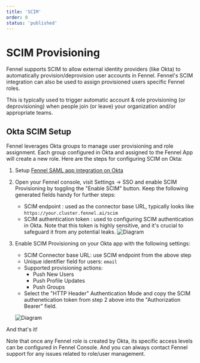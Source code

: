 ```yaml
---
title: 'SCIM'
order: 0
status: 'published'
---
```



# SCIM Provisioning

Fennel supports SCIM to allow external identity providers (like Okta) to
automatically provision/deprovision user accounts in Fennel. Fennel's SCIM 
integration can also be used to assign provisioned users specific Fennel roles.

This is typically used to trigger automatic account & role provisioning (or deprovisioning)
when people join (or leave) your organization and/or appropriate teams.

## Okta SCIM Setup

Fennel leverages Okta groups to manage user provisioning and role assignment.
Each group configured in Okta and assigned to the Fennel App will create a new 
role. Here are the steps for configuring SCIM on Okta:


1. Setup [Fennel SAML app integration on Okta](/security-compliance/sso)
2. Open your Fennel console, visit Settings -> SSO and enable SCIM Provisioning 
   by toggling the "Enable SCIM" button. Keep the following generated fields
   handy for further steps:
    - SCIM endpoint : used as the connector base URL, typically looks like
        `https://your.cluster.fennel.ai/scim`
    - SCIM authentication token : used to configuring SCIM authentication in Okta. 
      Note that this token is highly sensitive, and it's crucial to safeguard it 
      from any potential leaks. 
    ![Diagram](/assets/scim_console.png)

3. Enable SCIM Provisioning on your Okta app with the following settings:
    - SCIM Connector base URL: use SCIM endpoint from the above step
    - Unique identifier field for users: `email`
    - Supported provisioning actions:
        - Push New Users
        - Push Profile Updates
        - Push Groups
    - Select the "HTTP Header" Authentication Mode and copy the SCIM 
      authenetication token from step 2 above into the "Authorization Bearer" field.

    ![Diagram](/assets/scim_okta.png)

And that's it!

Note that once any Fennel role is created by Okta, its specific access levels
can be configured in Fennel Console. And you can always contact Fennel support for 
any issues related to role/user management.